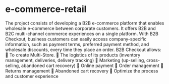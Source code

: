# e-commerce-retail
The project consists of developing a B2B e-commerce platform that enables wholesale e-commerce between corporate customers. It offers B2B and B2C multi-channel commerce experiences on a single platform.
With B2B Checkout, business customers can easily access company-specific information, such as payment terms, preferred payment method, and wholesale discounts, every time they place an order.
B2B Checkout allows:
 To create Multi-Store.
 The logistics of its products (inventory management, deliveries, delivery tracking)
 Marketing (up-selling, cross-selling, abandoned cart recovery)
 Online payment
 Order management
 Returns management
 Abandoned cart recovery
 Optimize the process and customer experience